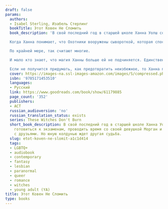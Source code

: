 ```yaml
---
draft: false
params:
  authors:
  - Isabel Sterling, Изабель Стерлинг
  bookTitle: Этот Ковен Не Сломить
  book_description: 'В свой последний год в старшей школе Ханна Уолш собирается готовиться к экзаменам, проводить время со своей девушкой Морган и тусоваться с друзьями. Но юную колдунью ждет другая судьба. Жестокий Охотник на ведьм оказался жив и теперь желает лишить всех носителей магии их дара.

  Когда Ханна понимает, что Охотники вооружены сывороткой, которая способна уничтожить их ковен, то осознает, что только в ее силах противостоять злу. Ведьмы и ведьмаки по всей стране теряют свои способности, и Ханна становится их последним шансом на спасение. В конце концов, она одна из немногих, кому удалось сохранить свою магию после столкновения с врагом.

  По крайней мере, так считают многие.

  И мало кто знает, что магия Ханны больше ей не подчиняется. Единственный человек, который способен контролировать и преумножать ее силы, — это Морган. Однако и ей угрожает опасность.

  Если не получится придумать, как предотвратить неизбежное, то Ханна потеряет все, что было ей дорого.'
  cover: https://images-na.ssl-images-amazon.com/images/S/compressed.photo.goodreads.com/books/1653726033i/61179885.jpg
  isbn: '9785171453510'
  languages:
  - Русский
  link: https://www.goodreads.com/book/show/61179885
  page_count: '352'
  publishers:
  - АСТ
  russian_audioversion: 'no'
  russian_translation_status: exists
  series: These Witches Don't Burn
  short_book_description: В свой последний год в старшей школе Ханна Уолш собирается
    готовиться к экзаменам, проводить время со своей девушкой Морган и тусоваться
    с друзьями. Но юную колдунью ждет другая судьба.
  slug: etot-koven-ne-slomit-a1c1d414
  tags:
  - LGBTQ+
  - audiobook
  - contemporary
  - fantasy
  - lesbian
  - paranormal
  - queer
  - romance
  - witches
  - young adult (YA)
title: Этот Ковен Не Сломить
type: books
---
```

